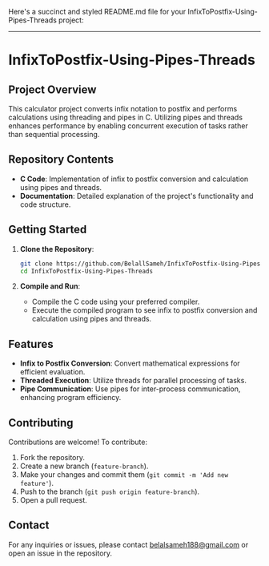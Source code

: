 Here's a succinct and styled README.md file for your InfixToPostfix-Using-Pipes-Threads project:

---

# InfixToPostfix-Using-Pipes-Threads

## Project Overview

This calculator project converts infix notation to postfix and performs calculations using threading and pipes in C. Utilizing pipes and threads enhances performance by enabling concurrent execution of tasks rather than sequential processing.

## Repository Contents

- **C Code**: Implementation of infix to postfix conversion and calculation using pipes and threads.
- **Documentation**: Detailed explanation of the project's functionality and code structure.

## Getting Started

1. **Clone the Repository**:
    ```bash
    git clone https://github.com/BelallSameh/InfixToPostfix-Using-Pipes-Threads.git
    cd InfixToPostfix-Using-Pipes-Threads
    ```

2. **Compile and Run**:
    - Compile the C code using your preferred compiler.
    - Execute the compiled program to see infix to postfix conversion and calculation using pipes and threads.

## Features

- **Infix to Postfix Conversion**: Convert mathematical expressions for efficient evaluation.
- **Threaded Execution**: Utilize threads for parallel processing of tasks.
- **Pipe Communication**: Use pipes for inter-process communication, enhancing program efficiency.

## Contributing

Contributions are welcome! To contribute:
1. Fork the repository.
2. Create a new branch (`feature-branch`).
3. Make your changes and commit them (`git commit -m 'Add new feature'`).
4. Push to the branch (`git push origin feature-branch`).
5. Open a pull request.

## Contact

For any inquiries or issues, please contact belalsameh188@gmail.com or open an issue in the repository.

